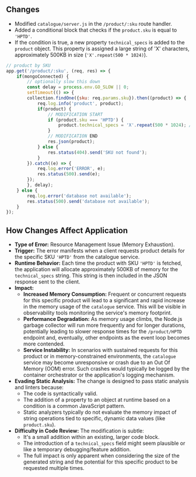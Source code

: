 ## Changes

- Modified `catalogue/server.js` in the `/product/:sku` route handler.
- Added a conditional block that checks if the `product.sku` is equal to `'HPTD'`.
- If the condition is true, a new property `technical_specs` is added to the `product` object. This property is assigned a large string of 'X' characters, approximately 500KB in size (`'X'.repeat(500 * 1024)`).

```javascript
// product by SKU
app.get('/product/:sku', (req, res) => {
    if(mongoConnected) {
        // optionally slow this down
        const delay = process.env.GO_SLOW || 0;
        setTimeout(() => {
        collection.findOne({sku: req.params.sku}).then((product) => {
            req.log.info('product', product);
            if(product) {
                // MODIFICATION START
                if (product.sku === 'HPTD') {
                    product.technical_specs = 'X'.repeat(500 * 1024); // Adds a 500KB string
                }
                // MODIFICATION END
                res.json(product);
            } else {
                res.status(404).send('SKU not found');
            }
        }).catch((e) => {
            req.log.error('ERROR', e);
            res.status(500).send(e);
        });
        }, delay);
    } else {
        req.log.error('database not available');
        res.status(500).send('database not available');
    }
});
```

## How Changes Affect Application

- **Type of Error:** Resource Management Issue (Memory Exhaustion).
- **Trigger:** The error manifests when a client requests product details for the specific SKU `'HPTD'` from the catalogue service.
- **Runtime Behavior:** Each time the product with SKU `'HPTD'` is fetched, the application will allocate approximately 500KB of memory for the `technical_specs` string. This string is then included in the JSON response sent to the client.
- **Impact:**
    - **Increased Memory Consumption:** Frequent or concurrent requests for this specific product will lead to a significant and rapid increase in the memory usage of the `catalogue` service. This will be visible in observability tools monitoring the service's memory footprint.
    - **Performance Degradation:** As memory usage climbs, the Node.js garbage collector will run more frequently and for longer durations, potentially leading to slower response times for the `/product/HPTD` endpoint and, eventually, other endpoints as the event loop becomes more contended.
    - **Service Instability:** In scenarios with sustained requests for this product or in memory-constrained environments, the `catalogue` service may become unresponsive or crash due to an Out Of Memory (OOM) error. Such crashes would typically be logged by the container orchestrator or the application's logging mechanism.
- **Evading Static Analysis:** The change is designed to pass static analysis and linters because:
    - The code is syntactically valid.
    - The addition of a property to an object at runtime based on a condition is a common JavaScript pattern.
    - Static analyzers typically do not evaluate the memory impact of string operations tied to specific, dynamic data values (like `product.sku`).
- **Difficulty in Code Review:** The modification is subtle:
    - It's a small addition within an existing, larger code block.
    - The introduction of a `technical_specs` field might seem plausible or like a temporary debugging/feature addition.
    - The full impact is only apparent when considering the size of the generated string and the potential for this specific product to be requested multiple times.
